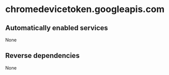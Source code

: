 # chromedevicetoken.googleapis.com

## Automatically enabled services

None

## Reverse dependencies

None
